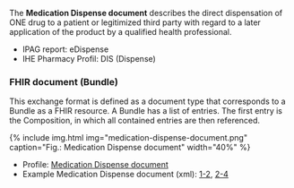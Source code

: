 The **Medication Dispense document** describes the direct dispensation of ONE drug to a patient or legitimized third party with regard to a later application of the product by a qualified health professional.
    
* IPAG report: eDispense
* IHE Pharmacy Profil: DIS (Dispense)


### FHIR document (Bundle)
This exchange format is defined as a document type that corresponds to a Bundle as a FHIR resource. A Bundle has a list of entries. The first entry is the Composition, in which all contained entries are then referenced.

{% include img.html img="medication-dispense-document.png" caption="Fig.: Medication Dispense document" width="40%" %}

* Profile: [Medication Dispense document](StructureDefinition-ch-emed-document-medicationdispense.html)
* Example Medication Dispense document (xml): [1-2](Bundle-1-2-MedicationDispense.xml.html), [2-4](Bundle-2-4-MedicationDispense.xml.html)